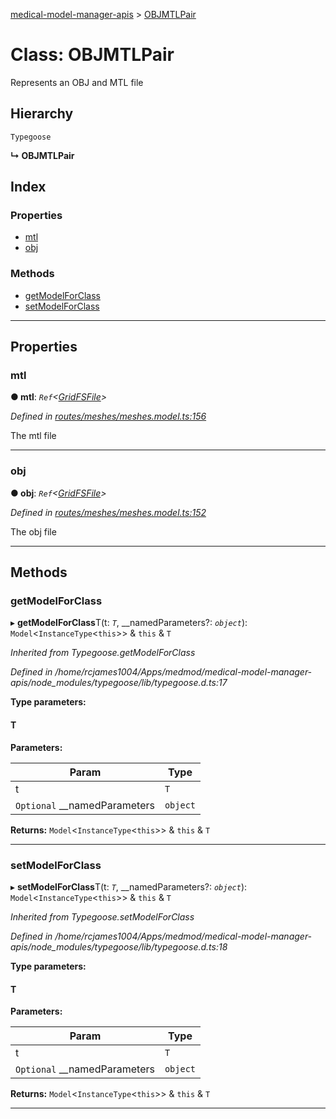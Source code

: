 [medical-model-manager-apis](../README.md) > [OBJMTLPair](../classes/objmtlpair.md)

# Class: OBJMTLPair

Represents an OBJ and MTL file

## Hierarchy

 `Typegoose`

**↳ OBJMTLPair**

## Index

### Properties

* [mtl](objmtlpair.md#mtl)
* [obj](objmtlpair.md#obj)

### Methods

* [getModelForClass](objmtlpair.md#getmodelforclass)
* [setModelForClass](objmtlpair.md#setmodelforclass)

---

## Properties

<a id="mtl"></a>

###  mtl

**● mtl**: *`Ref`<[GridFSFile](gridfsfile.md)>*

*Defined in [routes/meshes/meshes.model.ts:156](https://github.com/drryanjames/medical-model-management-apis/blob/8ee5c63/src/routes/meshes/meshes.model.ts#L156)*

The mtl file

___
<a id="obj"></a>

###  obj

**● obj**: *`Ref`<[GridFSFile](gridfsfile.md)>*

*Defined in [routes/meshes/meshes.model.ts:152](https://github.com/drryanjames/medical-model-management-apis/blob/8ee5c63/src/routes/meshes/meshes.model.ts#L152)*

The obj file

___

## Methods

<a id="getmodelforclass"></a>

###  getModelForClass

▸ **getModelForClass**T(t: *`T`*, __namedParameters?: *`object`*):  `Model`<`InstanceType`<`this`>> & `this` & `T`

*Inherited from Typegoose.getModelForClass*

*Defined in /home/rcjames1004/Apps/medmod/medical-model-manager-apis/node_modules/typegoose/lib/typegoose.d.ts:17*

**Type parameters:**

#### T 
**Parameters:**

| Param | Type |
| ------ | ------ |
| t | `T` |
| `Optional` __namedParameters | `object` |

**Returns:**  `Model`<`InstanceType`<`this`>> & `this` & `T`

___
<a id="setmodelforclass"></a>

###  setModelForClass

▸ **setModelForClass**T(t: *`T`*, __namedParameters?: *`object`*):  `Model`<`InstanceType`<`this`>> & `this` & `T`

*Inherited from Typegoose.setModelForClass*

*Defined in /home/rcjames1004/Apps/medmod/medical-model-manager-apis/node_modules/typegoose/lib/typegoose.d.ts:18*

**Type parameters:**

#### T 
**Parameters:**

| Param | Type |
| ------ | ------ |
| t | `T` |
| `Optional` __namedParameters | `object` |

**Returns:**  `Model`<`InstanceType`<`this`>> & `this` & `T`

___

